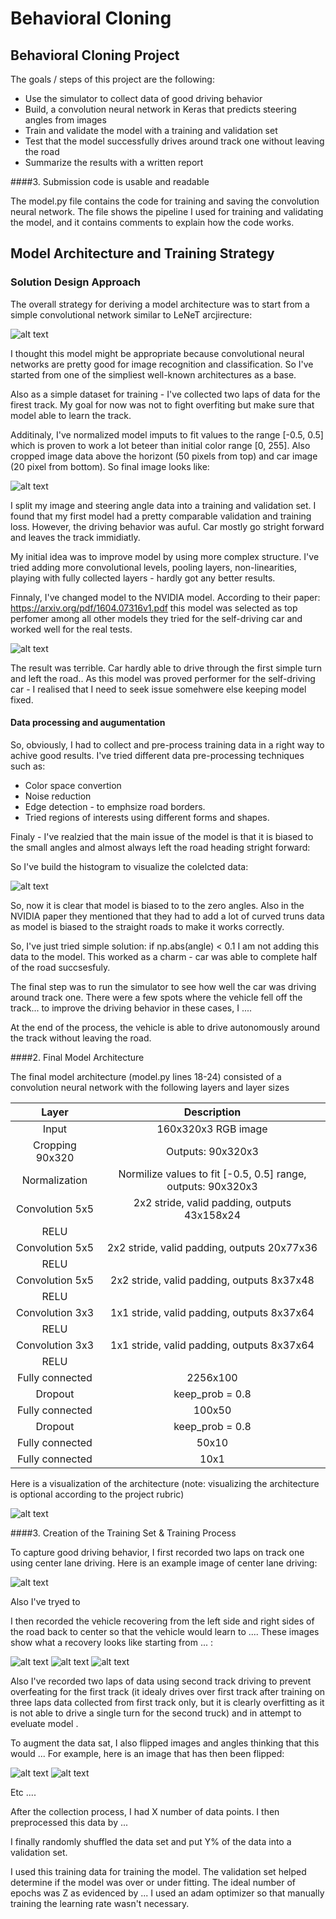 # **Behavioral Cloning** 

## **Behavioral Cloning Project**

The goals / steps of this project are the following:
* Use the simulator to collect data of good driving behavior
* Build, a convolution neural network in Keras that predicts steering angles from images
* Train and validate the model with a training and validation set
* Test that the model successfully drives around track one without leaving the road
* Summarize the results with a written report


[//]: # (Image References)

[image1]: ./examples/lenet.png "LeNeT Model"
[image2]: ./examples/cropped.png "Cropped"
[image3]: ./examples/nvidia.png "NVIDIA architecture"
[image4]: ./examples/hist1.png "Angles histogram"
[image5]: ./examples/placeholder_small.png "Recovery Image"
[image6]: ./examples/placeholder_small.png "Normal Image"
[image7]: ./examples/placeholder_small.png "Flipped Image"


####3. Submission code is usable and readable

The model.py file contains the code for training and saving the convolution neural network. The file shows the pipeline I used for training and validating the model, and it contains comments to explain how the code works.

## Model Architecture and Training Strategy

### Solution Design Approach

The overall strategy for deriving a model architecture was to start from a simple convolutional network similar to LeNeT arcjirecture: 

![alt text][image1]

I thought this model might be appropriate because convolutional neural networks are pretty good for image recognition and classification. So I've started from one of the simpliest well-known architectures as a base.

Also as a simple dataset for training - I've collected two laps of data for the firest track. My goal for now was not to fight overfiting but make sure that model able to learn the track. 

Additinaly, I've normalized model imputs to fit values to the range [-0.5, 0.5] which is proven to work a lot beteer than initial color range [0, 255]. Also cropped image data above the horizont (50 pixels from top) and car image (20 pixel from bottom). So final image looks like: 

![alt text][image2]

I split my image and steering angle data into a training and validation set. I found that my first model had a pretty comparable validation and training loss.  However, the driving behavior was auful. Car mostly go stright forward and leaves the track immidiatly.

My initial idea was to improve model by using more complex structure. I've tried adding more convolutional levels, pooling layers, non-linearities, playing with fully collected layers - hardly got any better results. 

Finnaly, I've changed model to the NVIDIA model. According to their paper: https://arxiv.org/pdf/1604.07316v1.pdf this model was selected as top perfomer among all other models they tried for the self-driving car and worked well for the real tests. 

![alt text][image3]

The result was terrible. Car hardly able to drive through the first simple turn and left the road..  As this model was proved performer for the self-driving car - I realised that I need to seek issue somehwere else keeping model fixed. 

#### Data processing and augumentation

So, obviously, I had to collect and pre-process training data in a right way to achive good results. I've tried different data pre-processing techniques such as:

* Color space convertion
* Noise reduction
* Edge detection - to emphsize road borders.
* Tried regions of interests using different forms and shapes.

Finaly - I've realzied that the main issue of the model is that it is biased to the small angles and almost always left the road heading stright forward:

So I've build the histogram to visualize the colelcted data:

![alt text][image4]

So, now it is clear that model is biased to to the zero angles.  Also in the NVIDIA paper they mentioned that they had to add a lot of curved truns data as model is biased to the straight roads to make it works correctly.

So, I've just tried simple solution: if np.abs(angle) < 0.1 I am not adding this data to the model. This worked as a charm - car was able to complete half of the road succsesfuly.



The final step was to run the simulator to see how well the car was driving around track one. There were a few spots where the vehicle fell off the track... to improve the driving behavior in these cases, I ....

At the end of the process, the vehicle is able to drive autonomously around the track without leaving the road.



####2. Final Model Architecture

The final model architecture (model.py lines 18-24) consisted of a convolution neural network with the following layers and layer sizes 

| Layer         		|     Description	        					| 
|:---------------------:|:---------------------------------------------:| 
| Input         		| 160x320x3 RGB image   							| 
| Cropping 90x320     	| Outputs: 90x320x3	|
| Normalization     	| Normilize values to fit [-0.5, 0.5] range,  outputs: 90x320x3	|
| Convolution 5x5     	| 2x2 stride, valid padding, outputs 43x158x24 	|
| RELU					|												|
| Convolution 5x5     	| 2x2 stride, valid padding, outputs 20x77x36 	|
| RELU					|												|
| Convolution 5x5     	| 2x2 stride, valid padding, outputs 8x37x48 	|
| RELU					|												|
| Convolution 3x3     	| 1x1 stride, valid padding, outputs 8x37x64 	|
| RELU					|												|
| Convolution 3x3     	| 1x1 stride, valid padding, outputs 8x37x64 	|
| RELU					|												|
| Fully connected		| 2256x100        									|
| Dropout | keep_prob = 0.8        									|
| Fully connected		| 100x50        									|
| Dropout | keep_prob = 0.8        									|
| Fully connected		| 50x10        									|
| Fully connected		| 10x1        									|

Here is a visualization of the architecture (note: visualizing the architecture is optional according to the project rubric)

![alt text][image1]

####3. Creation of the Training Set & Training Process

To capture good driving behavior, I first recorded two laps on track one using center lane driving. Here is an example image of center lane driving:

![alt text][image2]

Also I've tryed to 

I then recorded the vehicle recovering from the left side and right sides of the road back to center so that the vehicle would learn to .... These images show what a recovery looks like starting from ... :

![alt text][image3]
![alt text][image4]
![alt text][image5]

Also I've recorded two laps of data using second track driving to prevent overfeating for the first track (it idealy drives over first track after training on three laps data collected from first track only, but it is clearly overfitting as it is not able to drive a single turn for the second truck) and in attempt to eveluate model .

To augment the data sat, I also flipped images and angles thinking that this would ... For example, here is an image that has then been flipped:

![alt text][image6]
![alt text][image7]

Etc ....

After the collection process, I had X number of data points. I then preprocessed this data by ...


I finally randomly shuffled the data set and put Y% of the data into a validation set. 

I used this training data for training the model. The validation set helped determine if the model was over or under fitting. The ideal number of epochs was Z as evidenced by ... I used an adam optimizer so that manually training the learning rate wasn't necessary.
